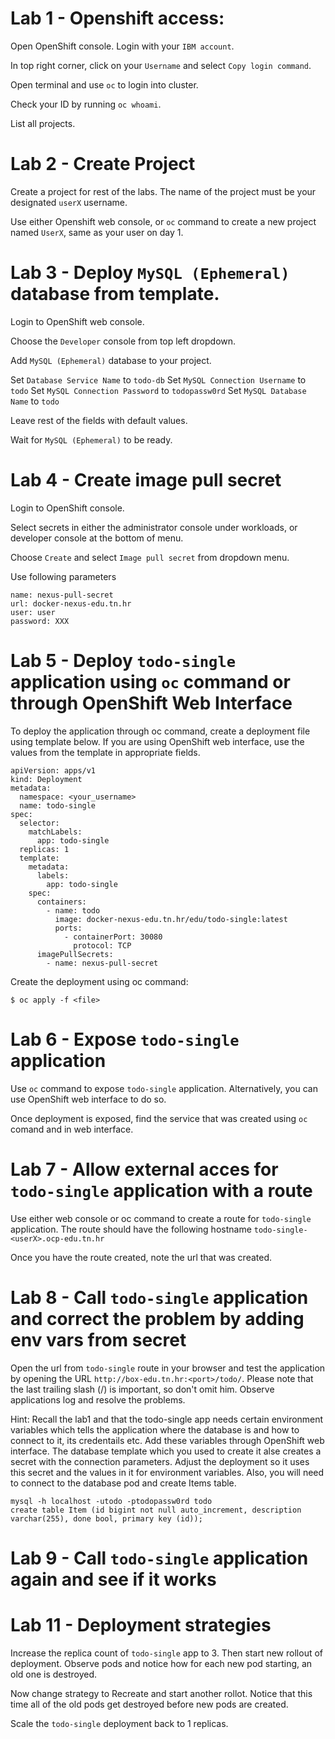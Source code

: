 # Lab 1 - Openshift access:

Open OpenShift console. Login with your `IBM account`.

In top right corner, click on your `Username` and select `Copy login command`.

Open terminal and use `oc` to login into cluster.

Check your ID by running `oc whoami`.

List all projects.

# Lab 2 - Create Project

Create a project for rest of the labs. The name of the project must be your designated `userX` username.

Use either Openshift web console, or `oc` command to create a new project named `UserX`, same as your user on day 1.

# Lab 3 - Deploy `MySQL (Ephemeral)` database from template.

Login to OpenShift web console.

Choose the `Developer` console from top left dropdown.

Add `MySQL (Ephemeral)` database to your project.

Set `Database Service Name` to `todo-db`
Set `MySQL Connection Username` to `todo`
Set `MySQL Connection Password` to `todopassw0rd`
Set `MySQL Database Name` to `todo`

Leave rest of the fields with default values.

Wait for `MySQL (Ephemeral)` to be ready.

# Lab 4 - Create image pull secret

Login to OpenShift console.

Select secrets in either the administrator console under workloads, or developer console at the bottom of menu.

Choose `Create` and select `Image pull secret` from dropdown menu.

Use following parameters
```
name: nexus-pull-secret
url: docker-nexus-edu.tn.hr
user: user
password: XXX
```

# Lab 5 - Deploy `todo-single` application using `oc` command or through OpenShift Web Interface


To deploy the application through oc command, create a deployment file using template below.
If you are using OpenShift web interface, use the values from the template in appropriate fields.
```
apiVersion: apps/v1
kind: Deployment
metadata:
  namespace: <your_username>
  name: todo-single
spec:
  selector:
    matchLabels:
      app: todo-single
  replicas: 1
  template:
    metadata:
      labels:
        app: todo-single
    spec:
      containers:
        - name: todo
          image: docker-nexus-edu.tn.hr/edu/todo-single:latest
          ports:
            - containerPort: 30080
              protocol: TCP
      imagePullSecrets:
        - name: nexus-pull-secret
```

Create the deployment using oc command:
```
$ oc apply -f <file>
```

# Lab 6 - Expose `todo-single` application

Use `oc` command to expose `todo-single` application.
Alternatively, you can use OpenShift web interface to do so.

Once deployment is exposed, find the service that was created using `oc` comand and in web interface.

# Lab 7 - Allow external acces for `todo-single` application with a route

Use either web console or oc command to create a route for `todo-single` application. The route should have the following hostname `todo-single-<userX>.ocp-edu.tn.hr`

Once you have the route created, note the url that was created.

# Lab 8 - Call `todo-single` application and correct the problem by adding env vars from secret

Open the url from `todo-single` route in your browser and test the application by opening the URL ```http://box-edu.tn.hr:<port>/todo/```. Please note that the last trailing slash (/) is important, so don't omit him.
Observe applications log and resolve the problems.

Hint: Recall the lab1 and that the todo-single app needs certain environment variables which tells the application where the database is and how to connect to it, its credentails etc. Add these variables through OpenShift web interface. The database template which you used to create it alse creates a secret with the connection parameters. Adjust the deployment so it uses this secret and the values in it for environment variables. Also, you will need to connect to the database pod and create Items table.
```
mysql -h localhost -utodo -ptodopassw0rd todo
create table Item (id bigint not null auto_increment, description varchar(255), done bool, primary key (id));
```

# Lab 9 - Call `todo-single` application again and see if it works

# Lab 11 - Deployment strategies

Increase the replica count of `todo-single` app to 3. Then start new rollout of deployment. Observe pods and notice how for each new pod starting, an old one is destroyed.

Now change strategy to Recreate and start another rollot. Notice that this time all of the old pods get destroyed before new pods are created.

Scale the `todo-single` deployment back to 1 replicas.
